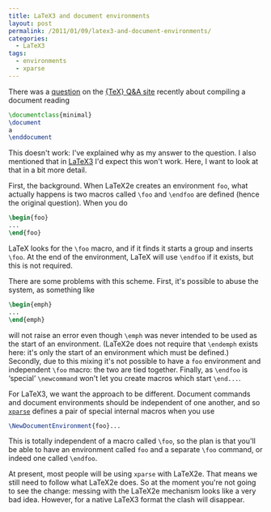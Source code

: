 ```yaml
---
title: LaTeX3 and document environments
layout: post
permalink: /2011/01/09/latex3-and-document-environments/
categories:
  - LaTeX3
tags:
  - environments
  - xparse
---
```

There was a [question](https://tex.stackexchange.com/questions/8528/) on the [{TeX} Q&amp;A site](https://tex.stackexchange.com/) recently about compiling a document reading

```latex
\documentclass{minimal}
\document
a
\enddocument
```

This doesn't work: I've explained why as my answer to the question. I also mentioned that in [LaTeX3](https://www.latex-project.org/latex3.html) I'd expect this won't work. Here, I want to look at that in a bit more detail.

First, the background. When LaTeX2e creates an environment `foo`, what actually happens is two macros called `\foo` and `\endfoo` are defined (hence the original question). When you do

```latex
\begin{foo}
...
\end{foo}
```

LaTeX looks for the `\foo` macro, and if it finds it starts a group and inserts `\foo`. At the end of the environment, LaTeX will use `\endfoo` if it exists, but this is not required.

There are some problems with this scheme. First, it's possible to abuse the system, as something like

```latex
\begin{emph}
...
\end{emph}
```

will not raise an error even though `\emph` was never intended to be used as the start of an environment. (LaTeX2e does not require that `\endemph` exists here: it's only the start of an environment which must be defined.) Secondly, due to this mixing it's not possible to have a `foo` environment and independent `\foo` macro: the two are tied together. Finally, as `\endfoo` is ‘special’ `\newcommand` won't let you create macros which start `\end...`.

For LaTeX3, we want the approach to be different. Document commands and document environments should be independent of one another, and so [`xparse`](https://ctan.org/pkg/xparse) defines a pair of special internal macros when you use

```latex
\NewDocumentEnvironment{foo}...
```

This is totally independent of a macro called `\foo`, so the plan is that you'll be able to have an environment called `foo` and a separate `\foo` command, or indeed one called `\endfoo`.

At present, most people will be using `xparse` with LaTeX2e. That means we still need to follow what LaTeX2e does. So at the moment you're not going to see the change: messing with the LaTeX2e mechanism looks like a very bad idea. However, for a native LaTeX3 format the clash will disappear.
